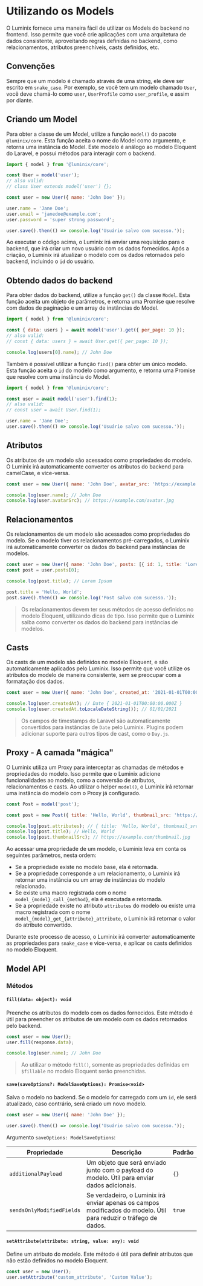 # Utilizando os Models

O Luminix fornece uma maneira fácil de utilizar os Models do backend no frontend. Isso permite que você crie aplicações com uma arquitetura de dados consistente, aproveitando regras definidas no backend, como relacionamentos, atributos preenchíveis, casts definidos, etc.

## Convenções

Sempre que um modelo é chamado através de uma string, ele deve ser escrito em `snake_case`. Por exemplo, se você tem um modelo chamado `User`, você deve chamá-lo como `user`, `UserProfile` como `user_profile`, e assim por diante.

## Criando um Model

Para obter a classe de um Model, utilize a função `model()` do pacote `@luminix/core`. Esta função aceita o nome do Model como argumento, e retorna uma instância do Model. Este modelo é análogo ao modelo Eloquent do Laravel, e possui métodos para interagir com o backend.

```javascript
import { model } from '@luminix/core';

const User = model('user');
// also valid:
// class User extends model('user') {};

const user = new User({ name: 'John Doe' });

user.name = 'Jane Doe';
user.email = 'janedoe@example.com';
user.password = 'super strong password';

user.save().then(() => console.log('Usuário salvo com sucesso.'));
```

Ao executar o código acima, o Luminix irá enviar uma requisição para o backend, que irá criar um novo usuário com os dados fornecidos. Após a criação, o Luminix irá atualizar o modelo com os dados retornados pelo backend, incluindo o `id` do usuário.

## Obtendo dados do backend

Para obter dados do backend, utilize a função `get()` da classe `Model`. Esta função aceita um objeto de parâmetros, e retorna uma Promise que resolve com dados de paginação e um array de instâncias do Model.

```javascript
import { model } from '@luminix/core';

const { data: users } = await model('user').get({ per_page: 10 });
// also valid:
// const { data: users } = await User.get({ per_page: 10 });

console.log(users[0].name); // John Doe
```

Também é possível utilizar a função `find()` para obter um único modelo. Esta função aceita o `id` do modelo como argumento, e retorna uma Promise que resolve com uma instância do Model.

```javascript
import { model } from '@luminix/core';

const user = await model('user').find(1);
// also valid:
// const user = await User.find(1);

user.name = 'Jane Doe';
user.save().then(() => console.log('Usuário salvo com sucesso.'));
```

## Atributos

Os atributos de um modelo são acessados como propriedades do modelo. O Luminix irá automaticamente converter os atributos do backend para camelCase, e vice-versa.

```javascript
const user = new User({ name: 'John Doe', avatar_src: 'https://example.com/avatar.jpg' });

console.log(user.name); // John Doe
console.log(user.avatarSrc); // https://example.com/avatar.jpg
```

## Relacionamentos

Os relacionamentos de um modelo são acessados como propriedades do modelo. Se o modelo tiver os relacionamentos pré-carregados, o Luminix irá automaticamente converter os dados do backend para instâncias de modelos.

```javascript
const user = new User({ name: 'John Doe', posts: [{ id: 1, title: 'Lorem Ipsum', content: 'Hello, World' }] });
const post = user.posts[0];

console.log(post.title); // Lorem Ipsum

post.title = 'Hello, World';
post.save().then(() => console.log('Post salvo com sucesso.'));
```

 > Os relacionamentos devem ter seus métodos de acesso definidos no modelo Eloquent, utilizando dicas de tipo. Isso permite que o Luminix saiba como converter os dados do backend para instâncias de modelos.

## Casts

Os casts de um modelo são definidos no modelo Eloquent, e são automaticamente aplicados pelo Luminix. Isso permite que você utilize os atributos do modelo de maneira consistente, sem se preocupar com a formatação dos dados.

```javascript
const user = new User({ name: 'John Doe', created_at: '2021-01-01T00:00:00.000Z' });

console.log(user.createdAt); // Date { 2021-01-01T00:00:00.000Z }
console.log(user.createdAt.toLocaleDateString()); // 01/01/2021
```

 > Os campos de timestamps do Laravel são automaticamente convertidos para instâncias de `Date` pelo Luminix.
 > Plugins podem adicionar suporte para outros tipos de cast, como o `Day.js`.

## Proxy - A camada "mágica"

O Luminix utiliza um Proxy para interceptar as chamadas de métodos e propriedades do modelo. Isso permite que o Luminix adicione funcionalidades ao modelo, como a conversão de atributos, relacionamentos e casts. Ao utilizar o helper `model()`, o Luminix irá retornar uma instância do modelo com o Proxy já configurado.

```javascript
const Post = model('post');

const post = new Post({ title: 'Hello, World', thumbnail_src: 'https://example.com/thumbnail.jpg' });

console.log(post.attributes); // { title: 'Hello, World', thumbnail_src: 'https://example.com/thumbnail.jpg' }
console.log(post.title); // Hello, World
console.log(post.thumbnailSrc); // https://example.com/thumbnail.jpg
```

Ao acessar uma propriedade de um modelo, o Luminix leva em conta os seguintes parâmetros, nesta ordem:

 - Se a propriedade existe no modelo base, ela é retornada.
 - Se a propriedade corresponde a um relacionamento, o Luminix irá retornar uma instância ou um array de instâncias do modelo relacionado.
 - Se existe uma macro registrada com o nome `model_{model}_call_{method}`, ela é executada e retornada.
 - Se a propriedade existe no atributo `attributes` do modelo ou existe uma macro registrada com o nome `model_{model}_get_{attribute}_attribute`, o Luminix irá retornar o valor do atributo convertido.

Durante este processo de acesso, o Luminix irá converter automaticamente as propriedades para `snake_case` e vice-versa, e aplicar os casts definidos no modelo Eloquent.

## Model API

### Métodos

#### `fill(data: object): void`

Preenche os atributos do modelo com os dados fornecidos. Este método é útil para preencher os atributos de um modelo com os dados retornados pelo backend.

```javascript
const user = new User();
user.fill(response.data);

console.log(user.name); // John Doe
```

 > Ao utilizar o método `fill()`, somente as propriedades definidas em `$fillable` no modelo Eloquent serão preenchidas.

#### `save(saveOptions?: ModelSaveOptions): Promise<void>`

Salva o modelo no backend. Se o modelo for carregado com um `id`, ele será atualizado, caso contrário, será criado um novo modelo.

```javascript
const user = new User({ name: 'John Doe' });

user.save().then(() => console.log('Usuário salvo com sucesso.'));
```

Argumento `saveOptions: ModelSaveOptions`:

| Propriedade | Descrição | Padrão |
| --- | --- | --- |
| `additionalPayload` | Um objeto que será enviado junto com o payload do modelo. Útil para enviar dados adicionais. | `{}` |
| `sendsOnlyModifiedFields` | Se verdadeiro, o Luminix irá enviar apenas os campos modificados do modelo. Útil para reduzir o tráfego de dados. | `true` |

#### `setAttribute(attribute: string, value: any): void`

Define um atributo do modelo. Este método é útil para definir atributos que não estão definidos no modelo Eloquent.

```javascript
const user = new User();
user.setAttribute('custom_attribute', 'Custom Value');
```





